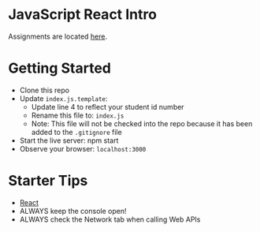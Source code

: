 # JavaScript React Intro

Assignments are located [here](./Assignments.md).

# Getting Started
- Clone this repo
- Update `index.js.template`:
  - Update line 4 to reflect your student id number
  - Rename this file to: `index.js`
  - Note: This file will not be checked into the repo because it has been added to the `.gitignore` file
- Start the live server: npm start
- Observe your browser: `localhost:3000`

# Starter Tips
- [React](https://reactjs.org/)
- ALWAYS keep the console open!
- ALWAYS check the Network tab when calling Web APIs
